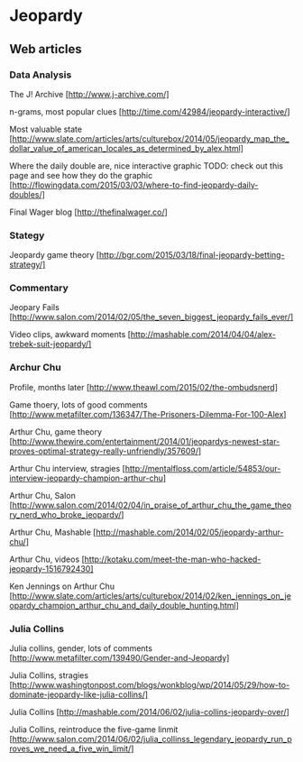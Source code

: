 # Jeopardy

## Web articles

### Data Analysis

The J! Archive [http://www.j-archive.com/]

n-grams, most popular clues [http://time.com/42984/jeopardy-interactive/]

Most valuable state
[http://www.slate.com/articles/arts/culturebox/2014/05/jeopardy_map_the_dollar_value_of_american_locales_as_determined_by_alex.html]

Where the daily double are, nice interactive graphic
TODO: check out this page and see how they do the graphic
[http://flowingdata.com/2015/03/03/where-to-find-jeopardy-daily-doubles/]

Final Wager blog [http://thefinalwager.co/]

### Stategy

Jeopardy game theory
[http://bgr.com/2015/03/18/final-jeopardy-betting-strategy/]


### Commentary

Jeopary Fails [http://www.salon.com/2014/02/05/the_seven_biggest_jeopardy_fails_ever/]

Video clips, awkward moments [http://mashable.com/2014/04/04/alex-trebek-suit-jeopardy/]


### Archur Chu

Profile, months later [http://www.theawl.com/2015/02/the-ombudsnerd]

Game thoery, lots of good comments
[http://www.metafilter.com/136347/The-Prisoners-Dilemma-For-100-Alex]

Arthur Chu, game theory
[http://www.thewire.com/entertainment/2014/01/jeopardys-newest-star-proves-optimal-strategy-really-unfriendly/357609/]

Arthur Chu interview, stragies
[http://mentalfloss.com/article/54853/our-interview-jeopardy-champion-arthur-chu]

Arthur Chu, Salon
[http://www.salon.com/2014/02/04/in_praise_of_arthur_chu_the_game_theory_nerd_who_broke_jeopardy/]

Arthur Chu, Mashable [http://mashable.com/2014/02/05/jeopardy-arthur-chu/]

Arthur Chu, videos [http://kotaku.com/meet-the-man-who-hacked-jeopardy-1516792430]

Ken Jennings on Arthur Chu
[http://www.slate.com/articles/arts/culturebox/2014/02/ken_jennings_on_jeopardy_champion_arthur_chu_and_daily_double_hunting.html]


### Julia Collins

Julia collins, gender, lots of comments [http://www.metafilter.com/139490/Gender-and-Jeopardy]

Julia Collins, stragies
[http://www.washingtonpost.com/blogs/wonkblog/wp/2014/05/29/how-to-dominate-jeopardy-like-julia-collins/]

Julia Collins [http://mashable.com/2014/06/02/julia-collins-jeopardy-over/]

Julia Collins, reintroduce the five-game linmit
[http://www.salon.com/2014/06/02/julia_collinss_legendary_jeopardy_run_proves_we_need_a_five_win_limit/]
